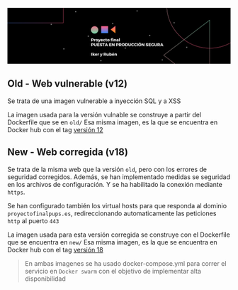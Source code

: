 
![Descripción de la imagen](/images/social_preview.png)

## Old - Web vulnerable (v12)

Se trata de una imagen vulnerable a inyección SQL y a XSS

La imagen usada para la versión vulnable se construye a partir del Dockerfile que se en `old/`
Esa misma imagen, es la que se encuentra en Docker hub con el tag [versión 12](https://hub.docker.com/r/ikersolozabal/proyecto_final_pups)

## New - Web corregida (v18)

Se trata de la misma web que la versión `old`, pero con los errores de seguridad corregidos.
Además, se han implementado medidas se seguridad en los archivos de configuración. Y se ha habilitado la conexión mediante `https`.

Se han configurado también los virtual hosts para que responda al dominio `proyectofinalpups.es`, redireccionando automaticamente las peticiones `http` al puerto `443`

La imagen usada para esta versión corregida se construye con el Dockerfile que se encuentra en  `new/`
Esa misma imagen, es la que se encuentra en Docker hub con el tag [versión 18](https://hub.docker.com/r/ikersolozabal/proyecto_final_pups)

> En ambas imagenes se ha usado docker-compose.yml para correr el servicio en `Docker swarm` con el objetivo de implementar alta disponibilidad 
